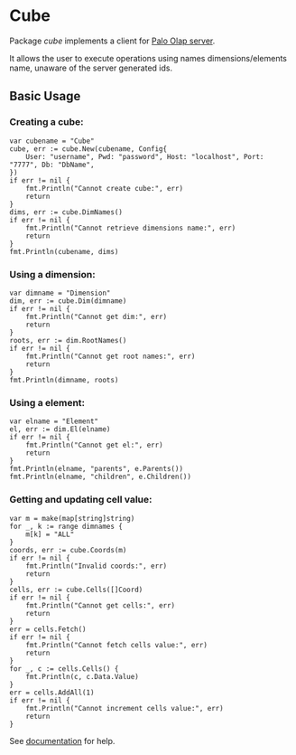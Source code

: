 # Cube

Package *cube* implements a client for [Palo Olap server](http://sourceforge.net/projects/palo/).

It allows the user to execute operations using names dimensions/elements name, unaware of the server generated ids.


## Basic Usage

### Creating a cube:
	var cubename = "Cube"
	cube, err := cube.New(cubename, Config{
		User: "username", Pwd: "password", Host: "localhost", Port: "7777", Db: "DbName",
	})
	if err != nil {
		fmt.Println("Cannot create cube:", err)
		return
	}
	dims, err := cube.DimNames()
	if err != nil {
		fmt.Println("Cannot retrieve dimensions name:", err)
		return
	}
	fmt.Println(cubename, dims)

### Using a dimension:
	var dimname = "Dimension"
	dim, err := cube.Dim(dimname)
	if err != nil {
		fmt.Println("Cannot get dim:", err)
		return
	}
	roots, err := dim.RootNames()
	if err != nil {
		fmt.Println("Cannot get root names:", err)
		return
	}
	fmt.Println(dimname, roots)

### Using a element:
	var elname = "Element"
	el, err := dim.El(elname)
	if err != nil {
		fmt.Println("Cannot get el:", err)
		return
	}
	fmt.Println(elname, "parents", e.Parents())
	fmt.Println(elname, "children", e.Children())

### Getting and updating cell value:
	var m = make(map[string]string)
	for _, k := range dimnames {
		m[k] = "ALL"
	}
	coords, err := cube.Coords(m)
	if err != nil {
		fmt.Println("Invalid coords:", err)
		return
	}
	cells, err := cube.Cells([]Coord)
	if err != nil {
		fmt.Println("Cannot get cells:", err)
		return
	}
	err = cells.Fetch()
	if err != nil {
		fmt.Println("Cannot fetch cells value:", err)
		return
	}
	for _, c := cells.Cells() {
		fmt.Println(c, c.Data.Value)
	}
	err = cells.AddAll(1)
	if err != nil {
		fmt.Println("Cannot increment cells value:", err)
		return
	}

See [documentation](http://godoc.org/github.com/klaidliadon/cube) for help.


